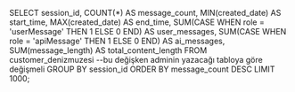 SELECT 
    session_id,
    COUNT(*) AS message_count,
    MIN(created_date) AS start_time,
    MAX(created_date) AS end_time,
    SUM(CASE WHEN role = 'userMessage' THEN 1 ELSE 0 END) AS user_messages,
    SUM(CASE WHEN role = 'apiMessage' THEN 1 ELSE 0 END) AS ai_messages,
    SUM(message_length) AS total_content_length
FROM 
    customer_denizmuzesi --bu değişken adminin yazacağı tabloya göre değişmeli
GROUP BY 
    session_id
ORDER BY 
    message_count DESC
LIMIT 1000;
